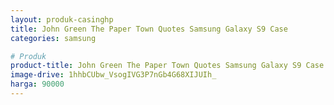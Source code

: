 ```yaml
---
layout: produk-casinghp
title: John Green The Paper Town Quotes Samsung Galaxy S9 Case
categories: samsung

# Produk
product-title: John Green The Paper Town Quotes Samsung Galaxy S9 Case
image-drive: 1hhbCUbw_VsogIVG3P7nGb4G68XIJUIh_
harga: 90000
---
```

